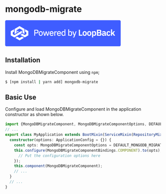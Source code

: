 # mongodb-migrate

[![LoopBack](https://github.com/loopbackio/loopback-next/raw/master/docs/site/imgs/branding/Powered-by-LoopBack-Badge-(blue)-@2x.png)](http://loopback.io/)

## Installation

Install MongoDBMigrateComponent using `npm`;

```sh
$ [npm install | yarn add] mongodb-migrate
```

## Basic Use

Configure and load MongoDBMigrateComponent in the application constructor
as shown below.

```ts
import {MongoDBMigrateComponent, MongoDBMigrateComponentOptions, DEFAULT_MONGODB_MIGRATE_OPTIONS} from 'mongodb-migrate';
// ...
export class MyApplication extends BootMixin(ServiceMixin(RepositoryMixin(RestApplication))) {
  constructor(options: ApplicationConfig = {}) {
    const opts: MongoDBMigrateComponentOptions = DEFAULT_MONGODB_MIGRATE_OPTIONS;
    this.configure(MongoDBMigrateComponentBindings.COMPONENT).to(opts);
      // Put the configuration options here
    });
    this.component(MongoDBMigrateComponent);
    // ...
  }
  // ...
}
```

